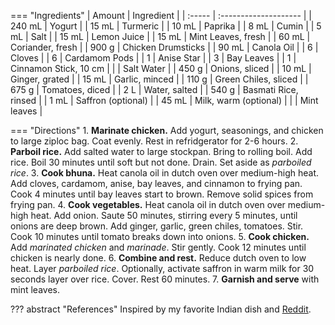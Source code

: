 === "Ingredients"
    | Amount | Ingredient            |
    | :----- | :-------------------- |
    | 240 mL | Yogurt                |
    | 15 mL  | Turmeric              |
    | 10 mL  | Paprika               |
    | 8 mL   | Cumin                 |
    | 5 mL   | Salt                  |
    | 15 mL  | Lemon Juice           |
    | 15 mL  | Mint Leaves, fresh    |
    | 60 mL  | Coriander, fresh      |
    | 900 g  | Chicken Drumsticks    |
    | 90 mL  | Canola Oil            |
    | 6      | Cloves                |
    | 6      | Cardamom Pods         |
    | 1      | Anise Star            |
    | 3      | Bay Leaves            |
    | 1      | Cinnamon Stick, 10 cm |
    |        | Salt Water            |
    | 450 g  | Onions, sliced        |
    | 10 mL  | Ginger, grated        |
    | 15 mL  | Garlic, minced        |
    | 110 g  | Green Chiles, sliced  |
    | 675 g  | Tomatoes, diced       |
    | 2 L    | Water, salted         |
    | 540 g  | Basmati Rice, rinsed  |
    | 1 mL   | Saffron (optional)    |
    | 45 mL  | Milk, warm (optional) |
    |        | Mint leaves           |

=== "Directions"
    1. **Marinate chicken.** Add yogurt, seasonings, and chicken to large ziploc bag. Coat evenly. Rest in refridgerator for 2-6 hours.
    2. **Parboil rice.** Add salted water to large stockpan. Bring to rolling boil. Add rice. Boil 30 minutes until soft but not done. Drain. Set aside as *parboiled rice*.
    3. **Cook bhuna.** Heat canola oil in dutch oven over medium-high heat. Add cloves, cardamom, anise, bay leaves, and cinnamon to frying pan. Cook 4 minutes until bay leaves start to brown. Remove solid spices from frying pan.
    4. **Cook vegetables.** Heat canola oil in dutch oven over medium-high heat. Add onion. Saute 50 minutes, stirring every 5 minutes, until onions are deep brown. Add ginger, garlic, green chiles, tomatoes. Stir. Cook 10 minutes until tomato breaks down into onions.
    5. **Cook chicken.** Add *marinated chicken* and *marinade*. Stir gently. Cook 12 minutes until chicken is nearly done.
    6. **Combine and rest.** Reduce dutch oven to low heat. Layer *parboiled rice*. Optionally, activate saffron in warm milk for 30 seconds layer over rice. Cover. Rest 60 minutes.
    7. **Garnish and serve** with mint leaves.

??? abstract "References"
    Inspired by my favorite Indian dish and [Reddit](https://www.reddit.com/r/IndianFood/comments/5slajm/best_biryani_recipe/ddhk5jy).
